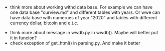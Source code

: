 + think more about working withd data base. For example we can have one data base "curview.md"
  and different tables with years. Or wwe can have data base with numerues of year "2020"
  and tables with different currency dollar, bitcoin and e.t.c.
- think more about message in wwdb.py in wwdb(). Maybe will better put it in funcion?
- check exception of get_html() in parsing.py. And make it better
